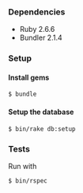 ### Dependencies

- Ruby 2.6.6
- Bundler 2.1.4

### Setup

#### Install gems

    $ bundle

#### Setup the database

    $ bin/rake db:setup

### Tests

Run with

    $ bin/rspec
